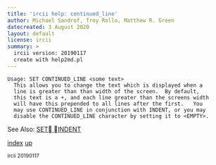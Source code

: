 ```yaml
---
title: 'ircii help: continued_line'
author: Michael Sandrof, Troy Rollo, Matthew R. Green
datecreated: 3 August 2020
layout: default
license: ircii
summary: >
  ircii version: 20190117
  create with help2md.pl
---
```

```
Usage: SET CONTINUED_LINE <some text>
  This allows you to change the text which is displayed when a
  line is greater than than width of the screen.  By default,
  this text is a +, and each line greater than the screens width
  will have this prepended to all lines after the first.   You
  may use CONTINUED_LINE in conjunction with INDENT, or you may
  disable the CONTINUED_LINE character by setting it to <EMPTY>.

```
See Also:
  [SET INDENT](../set/indent.html)

[index](index.html)
[up](..)

<small> ircii 20190117 </small>
